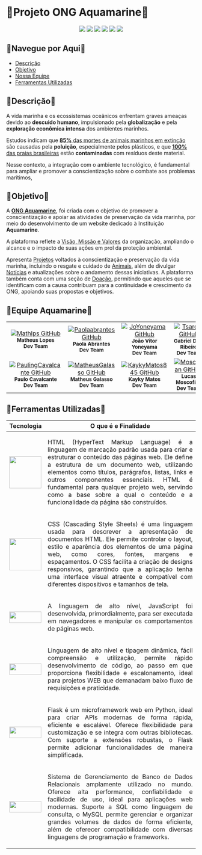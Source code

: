 # 🪼Projeto ONG Aquamarine🌊
  <html>
        <head></head>
        <body>
          <p align="center">
            <img src="https://img.shields.io/badge/html5-%23E34F26.svg?style=for-the-badge&logo=html5&logoColor=white">
            <img src="https://img.shields.io/badge/css3-%231572B6.svg?style=for-the-badge&logo=css3&logoColor=white">
            <img src="https://img.shields.io/badge/javascript-%23323330.svg?style=for-the-badge&logo=javascript&logoColor=%23F7DF1E">  
            <img src="https://img.shields.io/badge/python-3670A0?style=for-the-badge&logo=python&logoColor=ffdd54">
            <img src="https://img.shields.io/badge/flask-%23000.svg?style=for-the-badge&logo=flask&logoColor=white">
            <img src="https://img.shields.io/badge/mysql-4479A1.svg?style=for-the-badge&logo=mysql&logoColor=white">
          </p>  
        </body>
        

<h2>🛶Navegue por Aqui🛶</h2>

  - [Descrição](#descrição)
  - [Objetivo](#objetivo)
  - [Nossa Equipe](#equipe-aquamarine)
  - [Ferramentas Utilizadas](#ferramentas-utilizadas)

  
<h2>🐳Descrição🐳</h2>

A vida marinha e os ecossistemas oceânicos enfrentam graves ameaças devido ao **descuido humano**, impulsionado pela **globalização** e pela **exploração econômica intensa** dos ambientes marinhos. 

Estudos indicam que [**85%** das mortes de animais marinhos em extinção](https://brasil.oceana.org/comunicados/plastico-mata-1-em-cada-10-animais-marinhos-no-brasil-2/) são causadas pela **poluição**, especialmente pelos plásticos, e que [**100%** das praias brasileiras](https://seashepherd.org.br/raio-x-dos-residuos/) estão **contaminadas** com resíduos deste material.

Nesse contexto, a integração com o ambiente tecnológico, é fundamental para ampliar e promover a conscientização sobre o combate aos problemas marítimos, 


<h2>🐚Objetivo🐚</h2>

A **[ONG Aquamarine](https://aquamarine-ext.vercel.app/)**, foi criada com o objetivo de promover a conscientização e apoiar as atividades de preservação da vida marinha, por meio do desenvolvimento de um website dedicado à Instituição **Aquamarine**.

A plataforma reflete a [Visão, Missão e Valores](https://aquamarine-ext.vercel.app/Client/Pages/sobreNos.html) da organização, ampliando o alcance e o impacto de suas ações em prol da proteção ambiental. 

Apresenta [Projetos](https://aquamarine-ext.vercel.app/Client/Pages/projetos.html) voltados à conscientização e preservação da vida marinha, incluindo o resgate e cuidado de [Animais](https://aquamarine-ext.vercel.app/Client/Pages/projetos.html), além de divulgar [Notícias](https://aquamarine-ext.vercel.app/Client/Pages/Noticias.html) e atualizações sobre o andamento dessas iniciativas. A plataforma também conta com uma seção de [Doação](https://aquamarine-ext.vercel.app/Client/Pages/doacao.html), permitindo que aqueles que se identificam com a causa contribuam para a continuidade e crescimento da ONG, apoiando suas propostas e objetivos.


<h2>🤿Equipe Aquamarine🤿</h2>

<table align="center">
  <tr>
    <td align="center">
      <a href="https://github.com/Mathlps">
        <img src="https://img.shields.io/badge/github-Mathlps-blue?style=plastic&logo=github&logoColor=white&labelColor=gray&color=blue" alt="Mathlps GitHub">
      </a><br />
      <sub><b>Matheus Lopes</b></sub><br />
      <sub><b>Dev Team</b></sub>
    </td>
    <td align="center">
      <a href="https://github.com/paolaabrantes">
        <img src="https://img.shields.io/badge/github-Paolaabrantes-blue?style=plastic&logo=github&logoColor=white&labelColor=gray&color=blue" alt="Paolaabrantes GitHub">
      </a><br />
      <sub><b>Paola Abrantes</b></sub><br />
      <sub><b>Dev Team</b></sub>
    </td>
    <td align="center">
      <a href="https://github.com/JoYoneyama">
        <img src="https://img.shields.io/badge/JoYoneyama-github?style=flat&logo=github&logoColor=white&label=github&labelColor=gray&color=blue" alt="JoYoneyama GitHub">
      </a><br />
      <sub><b>João Vitor Yoneyama</b></sub><br />
      <sub><b>Dev Team</b></sub>
    </td>
    <td align="center">
      <a href="https://github.com/Tsarco">
        <img src="https://img.shields.io/badge/github-Tsarco-blue?style=plastic&logo=github&logoColor=white&labelColor=gray&color=blue" alt="Tsarco GitHub">
      </a><br />
      <sub><b>Gabriel Dias Ribeiro</b></sub><br />
      <sub><b>Dev Team</b></sub>
    </td>
  </tr>
  <tr>
    <td align="center">
      <a href="https://github.com/PaulingCavalcante">
        <img src="https://img.shields.io/badge/github-PaulingCavalcante-blue?style=plastic&logo=github&logoColor=white&labelColor=gray&color=blue" alt="PaulingCavalcante GitHub">
      </a><br />
      <sub><b>Paulo Cavalcante</b></sub><br />
      <sub><b>Dev Team</b></sub>
    </td>
    <td align="center">
      <a href="https://github.com/MatheusGalasso">
        <img src="https://img.shields.io/badge/github-MatheusGalasso-blue?style=plastic&logo=github&logoColor=white&labelColor=gray&color=blue" alt="MatheusGalasso GitHub">
      </a><br />
      <sub><b>Matheus Galasso</b></sub><br />
      <sub><b>Dev Team</b></sub>
    </td>
    <td align="center">
      <a href="https://github.com/KaykyMatos845">
        <img src="https://img.shields.io/badge/github-KaykyMatos845-blue?style=plastic&logo=github&logoColor=white&labelColor=gray&color=blue" alt="KaykyMatos845 GitHub">
      </a><br />
      <sub><b>Kayky Matos</b></sub><br />
      <sub><b>Dev Team</b></sub>
    </td>
    <td align="center">
      <a href="https://github.com/Moscofian">
        <img src="https://img.shields.io/badge/Moscofian-github?style=flat&logo=github&logoColor=white&label=github&labelColor=gray&color=blue" alt="Moscofian GitHub">
      </a><br />
      <sub><b>Lucas Moscofian</b></sub><br />
      <sub><b>Dev Team</b></sub>
    </td>
  </tr>
</table>


<h2>🧭Ferramentas Utilizadas🧭</h2>

  Tecnologia|O que é e Finalidade
  ----------|---------
  <img src="https://img.shields.io/badge/html5-%23E34F26.svg?style=for-the-badge&logo=html5&logoColor=white" width= "85px" heigth="30px"> | <p align="justify">HTML (HyperText Markup Language) é a linguagem de marcação padrão usada para criar e estruturar o conteúdo das páginas web. Ele define a estrutura de um documento web, utilizando elementos como títulos, parágrafos, listas, links e outros componentes essenciais. HTML é fundamental para qualquer projeto web, servindo como a base sobre a qual o conteúdo e a funcionalidade da página são construídos.</p>
  <img src="https://img.shields.io/badge/css3-%231572B6.svg?style=for-the-badge&logo=css3&logoColor=white" width= "85px" heigth="30px"> | <p align="justify">CSS (Cascading Style Sheets) é uma linguagem usada para descrever a apresentação de documentos HTML. Ele permite controlar o layout, estilo e aparência dos elementos de uma página web, como cores, fontes, margens e espaçamentos. O CSS facilita a criação de designs responsivos, garantindo que a aplicação tenha uma interface visual atraente e compatível com diferentes dispositivos e tamanhos de tela.</p>
  <img src="https://img.shields.io/badge/JavaScript-F7DF1E?style=for-the-badge&logo=javascript&logoColor=black" width = "85px" height="30px"> | <p align = "justify">A linguagem de alto nível, JavaScript foi desenvolvida, primordialmente, para ser executada em navegadores e manipular os comportamentos de páginas web.</p>
  <img src="https://img.shields.io/badge/python-3670A0?style=for-the-badge&logo=python&logoColor=ffdd54" width = "85px" height="30px"> | <p align = "justify">Linguagem de alto nível e tipagem dinâmica, fácil compreensão e utilização, permite rápido desenvolvimento de código, ao passo em que proporciona flexibilidade e escalonamento, ideal para projetos WEB que demanadam baixo fluxo de requisições e praticidade.</p>
  <img src="https://img.shields.io/badge/flask-%23000.svg?style=for-the-badge&logo=flask&logoColor=white" width = "85px" height="30px"> | <p align = "justify">Flask é um microframework web em Python, ideal para criar APIs modernas de forma rápida, eficiente e escalável. Oferece flexibilidade para customização e se integra com outras bibliotecas. Com suporte a extensões robustas, o Flask permite adicionar funcionalidades de maneira simplificada.</p>  
  <img src="https://img.shields.io/badge/mysql-4479A1.svg?style=for-the-badge&logo=mysql&logoColor=white" width = "85px" height="30px"> | <p align = "justify">Sistema de Gerenciamento de Banco de Dados Relacionais amplamente utilizado no mundo. Oferece alta performance, confiabilidade e facilidade de uso, ideal para aplicações web modernas. Suporte a SQL como linguagem de consulta, o MySQL permite gerenciar e organizar grandes volumes de dados de forma eficiente, além de oferecer compatibilidade com diversas linguagens de programação e frameworks.</p>
